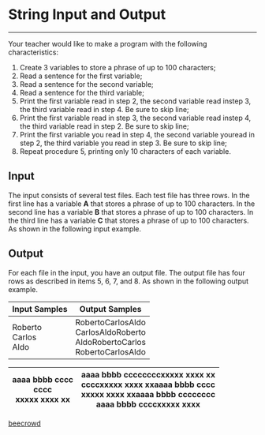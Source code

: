 # String Input and Output

---

Your teacher would like to make a program with the following characteristics:

1. Create 3 variables to store a phrase of up to 100 characters;
2. Read a sentence for the first variable;
3. Read a sentence for the second variable;
4. Read a sentence for the third variable;
5. Print the first variable read in step 2, the second variable read instep 3, the third variable read in step 4. Be sure to skip line;
6. Print the first variable read in step 3, the second variable read instep 4, the third variable read in step 2. Be sure to skip line;
7. Print the first variable you read in step 4, the second variable youread in step 2, the third variable you read in step 3. Be sure to skip line;
8. Repeat procedure 5, printing only 10 characters of each variable.

## Input

The input consists of several test files. Each test file has three rows. In the first line has a variable **A** that stores a phrase of up to 100 characters. In the second line has a variable **B** that stores a phrase of up to 100 characters. In the third line has a variable **C** that stores a phrase of up to 100 characters. As shown in the following input example.

## Output

For each file in the input, you have an output file. The output file has four rows as described in items 5, 6, 7, and 8. As shown in the following output example.

| Input Samples                 | Output Samples                                                                         |
| ----------------------------- | -------------------------------------------------------------------------------------- |
| Roberto <br/>Carlos <br/>Aldo | RobertoCarlosAldo <br/>CarlosAldoRoberto <br/>AldoRobertoCarlos <br/>RobertoCarlosAldo |

| aaaa bbbb cccc<br/> cccc <br/>xxxxx xxxx xx | aaaa bbbb ccccccccxxxxx xxxx xx <br/>ccccxxxxx xxxx xxaaaa bbbb cccc <br/>xxxxx xxxx xxaaaa bbbb cccccccc <br/>aaaa bbbb ccccxxxxx xxxx |
| ------------------------------------------- | --------------------------------------------------------------------------------------------------------------------------------------- |

[beecrowd](https://www.beecrowd.com.br/judge/en/problems/view/2760)
